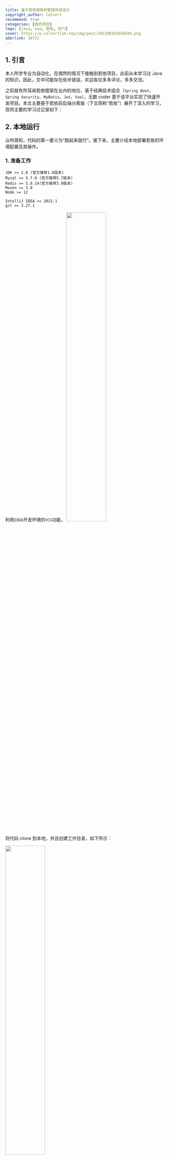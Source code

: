 ```yaml
---
title: 基于若依框架的管理系统设计
copyright_author: Calvert
recommend: true
categories: [我的项目]
tags: [java, vue, 若依, 热门]
cover: https://p.calvertlee.top/img/post/202208101656038.png
abbrlink: 30721
---
```


## 1. 引言

本人所学专业为自动化，在偶然的情况下接触到若依项目，此前从未学习过 Java 的知识，因此，文中可能存在些许错误，欢迎各位多多评论，多多交流。

之前就有所耳闻若依框架在业内的地位，基于经典技术组合（`Spring Boot`、`Spring Security`、`MyBatis`、`Jwt`、`Vue`），无数 coder 基于该平台实现了快速开发项目。本文主要基于若依前后端分离版（下文简称“若依”）展开了深入的学习，现将主要的学习过记录如下：

## 2. 本地运行

众所周知，代码的第一要义为“跑起来就行”。接下来，主要介绍本地部署若依的环境配置及其操作。

### 1. 准备工作

```
JDK >= 1.8 (官方推荐1.8版本)
Mysql >= 5.7.0 (官方推荐5.7版本)
Redis >= 5.0.14(官方推荐3.0版本)
Maven >= 3.0
Node >= 12

IntelliJ IDEA >= 2022.1
git >= 3.27.1
```

利用`IDEA`开发环境的`VCS`功能，
<img src="https://p.calvertlee.top/img/post/202209101955119.png" width="50%" height="50%"/>

将代码 clone 到本地，并且创建工作目录，如下所示：

<img src="https://p.calvertlee.top/img/post/202209101955088.png" width="50%" height="50%"/>

项目结构及`IDEA`桌面如下所示：

<img src="https://p.calvertlee.top/img/post/202209101955717.png" width="80%" height="80%"/>
### 2. 环境配置

#### 0. 必要配置

1. 修改数据库连接，编辑`resources`目录下的`application-druid.yml`

   ```java
   # 数据源配置
   spring:
       datasource:
           type: com.alibaba.druid.pool.DruidDataSource
           driverClassName: com.mysql.cj.jdbc.Driver
           druid:
               # 主库数据源
               master:
                   url: 数据库地址
                   username: 数据库账号
                   password: 数据库密码
   ```

2. 修改服务器配置，`编辑resources目录下的application.yml`

   ```java
   # 开发环境配置
   server:
     # 服务器的HTTP端口，默认为80
     port: 端口
     servlet:
       # 应用的访问路径
       context-path: /应用路径
   ```

#### 1. 后端运行

1. 创建数据库`ry-vue`并导入数据脚本`ry_2021xxxx.sql`，`quartz.sql`。本文利用`DataGrip`数据库 IDE 实现数据的管理工作，具体导入数据操作如下所示：

   <img src="https://p.calvertlee.top/img/post/202209101955459.png" width="70%" height="50%" />

2. 启动`Redis`。运行`redis-server.exe`文件即可，出现如下图表示启动成功。

````
                _._
           _.-``__ ''-._
      _.-``    `.  `_.  ''-._           Redis 5.0.14.1 (ec77f72d/0) 64 bit
  .-`` .-```.  ```\/    _.,_ ''-._
 (    '      ,       .-`  | `,    )     Running in standalone mode
 |`-._`-...-` __...-.``-._|'` _.-'|     Port: 6379
 |    `-._   `._    /     _.-'    |     PID: 12172
  `-._    `-._  `-./  _.-'    _.-'
 |`-._`-._    `-.__.-'    _.-'_.-'|
 |    `-._`-._        _.-'_.-'    |           http://redis.io
  `-._    `-._`-.__.-'_.-'    _.-'
 |`-._`-._    `-.__.-'    _.-'_.-'|
 |    `-._`-._        _.-'_.-'    |
  `-._    `-._`-.__.-'_.-'    _.-'
      `-._    `-.__.-'    _.-'
          `-._        _.-'
              `-.__.-'
````

3. 打开项目运行`com.ruoyi.RuoYiApplication.java`，出现如下图表示启动成功。

```
(♥◠‿◠)ﾉﾞ  若依启动成功   ლ(´ڡ`ლ)ﾞ
 .-------.       ____     __
 |  _ _   \      \   \   /  /
 | ( ' )  |       \  _. /  '
 |(_ o _) /        _( )_ .'
 | (_,_).' __  ___(_ o _)'
 |  |\ \  |  ||   |(_,_)'
 |  | \ `'   /|   `-'  /
 |  |  \    /  \      /
 ''-'   `'-'    `-..-'
```

#### 2. 前端运行

```
# 进入项目目录
cd ruoyi-ui

# 安装依赖
npm install

# 本地开发 启动项目
npm run dev
```

打开浏览器，输入：([http://localhost:80](http://localhost/80)) 默认账户/密码 `admin/admin123`）
若能正确展示登录页面，并能成功登录，菜单及页面展示正常，则表明环境搭建成功。

## 3. 创建子模块

[点击](http://doc.ruoyi.vip/ruoyi/document/htsc.html#%E6%96%B0%E5%BB%BA%E5%AD%90%E6%A8%A1%E5%9D%97)跳转到若依在线文档。

## 4. 创建路由

## 5. 优化通知公告模块

测试测试测试测试测试测试测试测试测试测试测试测试测试测试测试测试测试测试测试测试测试测试测试测试测试测试测试测试测试测试测试测试测试测试测试测试测试测试测试测试测试测试测试测试测试测试测试测试测试测试测试测试测试测试测试测试测试测试测试测试测试测试测试测试测试测试测试测试
